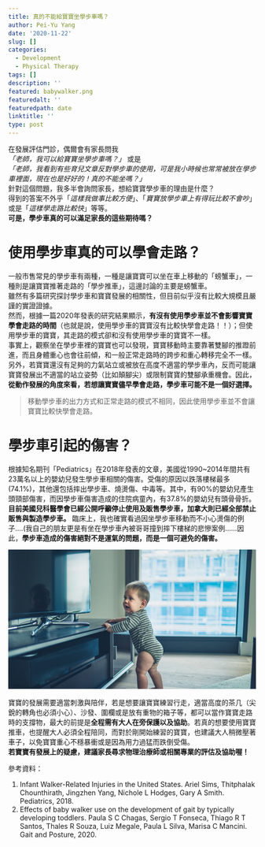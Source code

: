 ```yaml
---
title: 真的不能給寶寶坐學步車嗎？
author: Pei-Yu Yang
date: '2020-11-22'
slug: []
categories:
  - Development
  - Physical Therapy
tags: []
description: ''
featured: babywalker.png
featuredalt: ''
featuredpath: date
linktitle: ''
type: post
---
```

在發展評估門診，偶爾會有家長問我  
*「老師，我可以給寶寶坐學步車嗎？」* 或是  
*「老師，我看到有些育兒文章反對學步車的使用，可是我小時候也常常被放在學步車裡面，現在也是好好的！真的不能坐嗎？」*    
針對這個問題，我多半會詢問家長，想給寶寶學步車的理由是什麼？  
得到的答案不外乎「*這樣我做事比較方便*」、「*寶寶放學步車上有得玩比較不會吵*」或是「*這樣學走路比較快*」等等。  
**可是，學步車真的可以滿足家長的這些期待嗎？**
  
# 使用學步車真的可以學會走路？    
一般市售常見的學步車有兩種，一種是讓寶寶可以坐在車上移動的「螃蟹車」，一種則是讓寶寶推著走路的「學步推車」，這邊討論的主要是螃蟹車。  
雖然有多篇研究探討學步車和寶寶發展的相關性，但目前似乎沒有比較大規模且嚴謹的實證證據。  
然而，根據一篇2020年發表的研究結果顯示，**有沒有使用學步車並不會影響寶寶學會走路的時間**（也就是說，使用學步車的寶寶沒有比較快學會走路！！）；但使用學步車的寶寶，其走路的模式卻和沒有使用學步車的寶寶不一樣。  
事實上，觀察坐在學步車裡的寶寶也可以發現，寶寶移動時主要靠著雙腳的推蹬前進，而且身體重心也會往前傾，和一般正常走路時的跨步和重心轉移完全不一樣。另外，若寶寶還沒有足夠的力氣站立或被放在高度不適當的學步車內，反而可能讓寶寶發展出不適當的站立姿勢（比如顛腳尖）或限制寶寶的雙腳承重機會。因此，**從動作發展的角度來看，若想讓寶寶儘早學會走路，學步車可能不是一個好選擇。**  
  
  > 移動學步車的出力方式和正常走路的模式不相同，因此使用學步車並不會讓寶寶比較快學會走路。

# 學步車引起的傷害？  
根據知名期刊「Pediatrics」在2018年發表的文章，美國從1990~2014年間共有23萬名以上的嬰幼兒發生學步車相關的傷害。受傷的原因以跌落樓梯最多(74.1%)，其他還包括摔出學步車、燒燙傷、中毒等。其中，有90%的嬰幼兒產生頭頸部傷害，而因學步車傷害造成的住院病童內，有37.8%的嬰幼兒有頭骨骨折。**目前美國兒科醫學會已經公開呼籲停止使用及販售學步車，加拿大則已經全部禁止販售與製造學步車。**   臨床上，我也確實看過因坐學步車移動而不小心燙傷的例子….(我自己的朋友更是有坐在學步車內被哥哥撞到摔下樓梯的悲慘案例……因此，**學步車造成的傷害絕對不是運氣的問題，而是一個可避免的傷害。**  
    
![Cruising with table](cruising.jpg)
  
寶寶的發展需要適當刺激與陪伴，若是想要讓寶寶練習行走，適當高度的茶几（尖銳的轉角也必須小心）、沙發、圍欄或是放有重物的箱子等，都可以當作寶寶走路時的支撐物，最大的前提是**全程需有大人在旁保護以及協助**。若真的想要使用寶寶推車，也提醒大人必須全程陪同，而對於剛開始練習的寶寶，也建議大人稍微壓著車子，以免寶寶重心不穩暴衝或是因為用力過猛而跌倒受傷。  
**若寶寶有發展上的疑慮，建議家長尋求物理治療師或相關專業的評估及協助喔！**    
    
參考資料：  
1. Infant Walker-Related Injuries in the United States. Ariel Sims, Thitphalak Chounthirath, Jingzhen Yang, Nichole L Hodges, Gary A Smith. Pediatrics, 2018.  
2. Effects of baby walker use on the development of gait by typically developing toddlers. Paula S C Chagas, Sergio T Fonseca, Thiago R T Santos, Thales R Souza, Luiz Megale, Paula L Silva, Marisa C Mancini. Gait and Posture, 2020.


